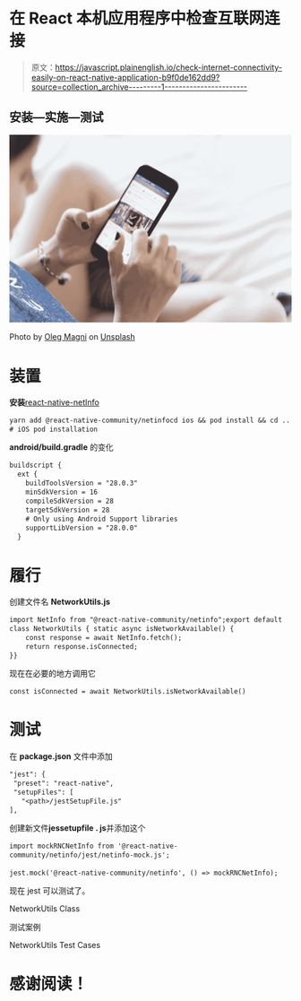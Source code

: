 # 在 React 本机应用程序中检查互联网连接

> 原文：<https://javascript.plainenglish.io/check-internet-connectivity-easily-on-react-native-application-b9f0de162dd9?source=collection_archive---------1----------------------->

## 安装—实施—测试

![](img/a0e7bb4a7171f1ee5d79aff4b9d03e7f.png)

Photo by [Oleg Magni](https://unsplash.com/@olegmagni?utm_source=unsplash&utm_medium=referral&utm_content=creditCopyText) on [Unsplash](https://unsplash.com/s/photos/internet?utm_source=unsplash&utm_medium=referral&utm_content=creditCopyText)

# 装置

**安装**[react-native-netInfo](https://github.com/react-native-community/react-native-netinfo)

```
yarn add @react-native-community/netinfocd ios && pod install && cd .. # iOS pod installation
```

**android/build.gradle** 的变化

```
buildscript {
  ext {
    buildToolsVersion = "28.0.3"
    minSdkVersion = 16
    compileSdkVersion = 28
    targetSdkVersion = 28
    # Only using Android Support libraries
    supportLibVersion = "28.0.0"
  } 
```

# 履行

创建文件名 **NetworkUtils.js**

```
import NetInfo from "@react-native-community/netinfo";export default class NetworkUtils { static async isNetworkAvailable() {
    const response = await NetInfo.fetch();
    return response.isConnected;
}}
```

现在在必要的地方调用它

```
const isConnected = await NetworkUtils.isNetworkAvailable()
```

# 测试

在 **package.json** 文件中添加

```
"jest": {
 "preset": "react-native",
 "setupFiles": [
   "<path>/jestSetupFile.js"
],
```

创建新文件**jessetupfile . js**并添加这个

```
import mockRNCNetInfo from '@react-native-community/netinfo/jest/netinfo-mock.js';

jest.mock('@react-native-community/netinfo', () => mockRNCNetInfo);
```

现在 jest 可以测试了。

NetworkUtils Class

测试案例

NetworkUtils Test Cases

# 感谢阅读！